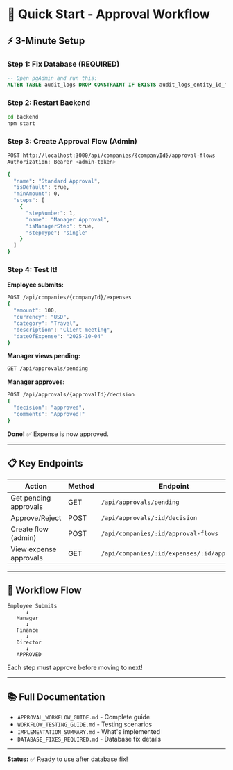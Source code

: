 # 🚀 Quick Start - Approval Workflow

## ⚡ 3-Minute Setup

### Step 1: Fix Database (REQUIRED)
```sql
-- Open pgAdmin and run this:
ALTER TABLE audit_logs DROP CONSTRAINT IF EXISTS audit_logs_entity_id_fkey;
```

### Step 2: Restart Backend
```bash
cd backend
npm start
```

### Step 3: Create Approval Flow (Admin)
```bash
POST http://localhost:3000/api/companies/{companyId}/approval-flows
Authorization: Bearer <admin-token>

{
  "name": "Standard Approval",
  "isDefault": true,
  "minAmount": 0,
  "steps": [
    {
      "stepNumber": 1,
      "name": "Manager Approval",
      "isManagerStep": true,
      "stepType": "single"
    }
  ]
}
```

### Step 4: Test It!

**Employee submits:**
```bash
POST /api/companies/{companyId}/expenses
{
  "amount": 100,
  "currency": "USD",
  "category": "Travel",
  "description": "Client meeting",
  "dateOfExpense": "2025-10-04"
}
```

**Manager views pending:**
```bash
GET /api/approvals/pending
```

**Manager approves:**
```bash
POST /api/approvals/{approvalId}/decision
{
  "decision": "approved",
  "comments": "Approved!"
}
```

**Done!** ✅ Expense is now approved.

---

## 📋 Key Endpoints

| Action | Method | Endpoint |
|--------|--------|----------|
| Get pending approvals | GET | `/api/approvals/pending` |
| Approve/Reject | POST | `/api/approvals/:id/decision` |
| Create flow (admin) | POST | `/api/companies/:id/approval-flows` |
| View expense approvals | GET | `/api/companies/:id/expenses/:id/approvals` |

---

## 🎯 Workflow Flow

```
Employee Submits
      ↓
   Manager
      ↓
   Finance
      ↓
   Director
      ↓
   APPROVED
```

Each step must approve before moving to next!

---

## 📚 Full Documentation

- `APPROVAL_WORKFLOW_GUIDE.md` - Complete guide
- `WORKFLOW_TESTING_GUIDE.md` - Testing scenarios
- `IMPLEMENTATION_SUMMARY.md` - What's implemented
- `DATABASE_FIXES_REQUIRED.md` - Database fix details

---

**Status:** ✅ Ready to use after database fix!
